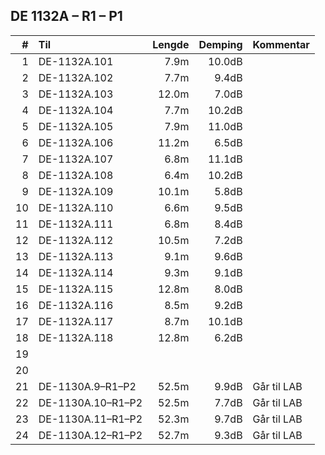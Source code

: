 ## DE 1132A – R1 – P1

|#   |        Til      |Lengde|Demping|Kommentar  |
|---:|:----------------|-----:|------:|:----------|
|   1|DE-1132A.101     |7.9m  | 10.0dB|           |
|   2|DE-1132A.102     |7.7m  | 9.4dB |           |
|   3|DE-1132A.103     |12.0m | 7.0dB |           |
|   4|DE-1132A.104     |7.7m  | 10.2dB|           |
|   5|DE-1132A.105     |7.9m  | 11.0dB|           |
|   6|DE-1132A.106     |11.2m | 6.5dB |           |
|   7|DE-1132A.107     |6.8m  | 11.1dB|           |
|   8|DE-1132A.108     |6.4m  | 10.2dB|           |
|   9|DE-1132A.109     |10.1m | 5.8dB |           |
|  10|DE-1132A.110     |6.6m  | 9.5dB |           |
|  11|DE-1132A.111     |6.8m  | 8.4dB |           |
|  12|DE-1132A.112     |10.5m | 7.2dB |           |
|  13|DE-1132A.113     |9.1m  | 9.6dB |           |
|  14|DE-1132A.114     |9.3m  | 9.1dB |           |
|  15|DE-1132A.115     |12.8m | 8.0dB |           |
|  16|DE-1132A.116     |8.5m  | 9.2dB |           |
|  17|DE-1132A.117     |8.7m  | 10.1dB|           |
|  18|DE-1132A.118     |12.8m | 6.2dB |           |
|  19|                 |      |       |           |
|  20|                 |      |       |           |
|  21|DE-1130A.9–R1–P2 |52.5m | 9.9dB |Går til LAB|
|  22|DE-1130A.10–R1–P2|52.5m | 7.7dB |Går til LAB|
|  23|DE-1130A.11–R1–P2|52.3m | 9.7dB |Går til LAB|
|  24|DE-1130A.12–R1–P2|52.7m | 9.3dB |Går til LAB|
